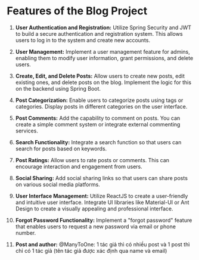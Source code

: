 # Features of the Blog Project

1. **User Authentication and Registration:** Utilize Spring Security and JWT to build a secure authentication and registration system. This allows users to log in to the system and create new accounts.

2. **User Management:** Implement a user management feature for admins, enabling them to modify user information, grant permissions, and delete users.

3. **Create, Edit, and Delete Posts:** Allow users to create new posts, edit existing ones, and delete posts on the blog. Implement the logic for this on the backend using Spring Boot.

4. **Post Categorization:** Enable users to categorize posts using tags or categories. Display posts in different categories on the user interface.

5. **Post Comments:** Add the capability to comment on posts. You can create a simple comment system or integrate external commenting services.

6. **Search Functionality:** Integrate a search function so that users can search for posts based on keywords.

7. **Post Ratings:** Allow users to rate posts or comments. This can encourage interaction and engagement from users.

8. **Social Sharing:** Add social sharing links so that users can share posts on various social media platforms.

9. **User Interface Management:** Utilize ReactJS to create a user-friendly and intuitive user interface. Integrate UI libraries like Material-UI or Ant Design to create a visually appealing and professional interface.

10. **Forgot Password Functionality:** Implement a "forgot password" feature that enables users to request a new password via email or phone number.

11. **Post and author:** @ManyToOne: 1 tác giả thì có nhiều post và 1 post thì chỉ có 1 tác giả (tên tác giả được xác định qua name và email)